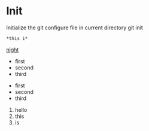 # Init
Initialize the git configure file in current directory
    git init

    *this i*
[night](http://xiaoxiongmao.info)

* first
* second 
* third

- first
- second
- third

1. hello
2. this
3. is

